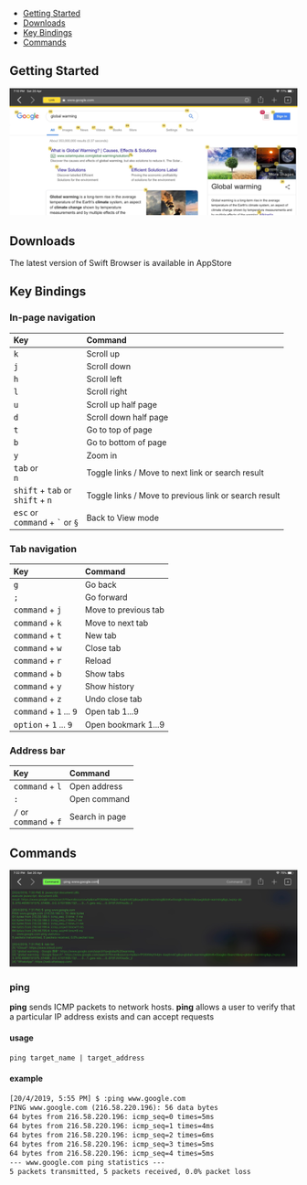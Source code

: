 - [Getting Started](#getting-started)
- [Downloads](#downloads)
- [Key Bindings](#key-bindings)
- [Commands](#commands)

## Getting Started
  ![Screen Shot](/Resources/swift-browser-screen-01.jpg)

## Downloads
The latest version of Swift Browser is available in AppStore

## Key Bindings
### In-page navigation

| Key          |Command|
|:-------------|:----------------------|
| <kbd>k</kbd> | Scroll up|
| <kbd>j</kbd> | Scroll down|
| <kbd>h</kbd> | Scroll left|
| <kbd>l</kbd> | Scroll right|
| <kbd>u</kbd> | Scroll up half page|
| <kbd>d</kbd> | Scroll down half page|
| <kbd>t</kbd> | Go to top of page|
| <kbd>b</kbd> | Go to bottom of page|
| <kbd>y</kbd> | Zoom in|
| <kbd>tab</kbd> or<br/><kbd>n</kbd> | Toggle links / Move to next link or search result|
| <kbd>shift</kbd> + <kbd>tab</kbd> or<br/><kbd>shift</kbd> + <kbd>n</kbd> | Toggle links / Move to previous link or search result|
| <kbd>esc</kbd> or<br/><kbd>command</kbd> + <kbd>`</kbd> or <kbd>§</kbd> | Back to View mode|


### Tab navigation

| Key          | Command           |
|:-------------|:------------------|
| <kbd>g</kbd> | Go back |
| <kbd>;</kbd> | Go forward |
| <kbd>command</kbd> + <kbd>j</kbd> | Move to previous tab |
| <kbd>command</kbd> + <kbd>k</kbd> | Move to next tab |
| <kbd>command</kbd> + <kbd>t</kbd> | New tab |
| <kbd>command</kbd> + <kbd>w</kbd> | Close tab |
| <kbd>command</kbd> + <kbd>r</kbd> | Reload |
| <kbd>command</kbd> + <kbd>b</kbd> | Show tabs |
| <kbd>command</kbd> + <kbd>y</kbd> | Show history |
| <kbd>command</kbd> + <kbd>z</kbd> | Undo close tab |
| <kbd>command</kbd> + <kbd>1</kbd> ... <kbd>9</kbd> | Open tab 1...9 |
| <kbd>option</kbd> + <kbd>1</kbd> ... <kbd>9</kbd> | Open bookmark 1...9 |

### Address bar

| Key          | Command           |
|:---------------------|:--------------------------|
| <kbd>command</kbd> + <kbd>l</kbd> | Open address |
| <kbd>:</kbd> | Open command |
| <kbd>/</kbd> or<br/><kbd>command</kbd> + <kbd>f</kbd> | Search in page |

## Commands
  ![Screen Shot](/Resources/swift-browser-screen-02.jpg)

### ping
**ping** sends ICMP packets to network hosts. **ping** allows a user to verify that a particular IP address exists and can accept requests
#### usage
```
ping target_name | target_address
```

#### example
```
[20/4/2019, 5:55 PM] $ :ping www.google.com
PING www.google.com (216.58.220.196): 56 data bytes
64 bytes from 216.58.220.196: icmp_seq=0 times=5ms
64 bytes from 216.58.220.196: icmp_seq=1 times=4ms
64 bytes from 216.58.220.196: icmp_seq=2 times=6ms
64 bytes from 216.58.220.196: icmp_seq=3 times=5ms
64 bytes from 216.58.220.196: icmp_seq=4 times=5ms
--- www.google.com ping statistics ---
5 packets transmitted, 5 packets received, 0.0% packet loss
```
